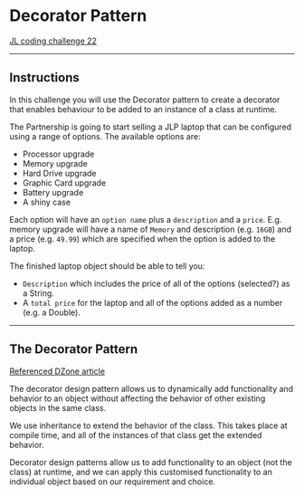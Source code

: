 Decorator Pattern
=================

[JL coding challenge 22](https://coding-challenges.jl-engineering.net/challenges/challenge-22/)

------

## Instructions

In this challenge you will use the Decorator pattern to create a decorator that enables behaviour to be added to an instance of a class at runtime.

The Partnership is going to start selling a JLP laptop that can be configured using a range of options. The available options are:
- Processor upgrade
- Memory upgrade
- Hard Drive upgrade
- Graphic Card upgrade
- Battery upgrade
- A shiny case


Each option will have an `option name` plus a `description` and a `price`. E.g. memory upgrade will have a name of `Memory` and description (e.g. `16GB`) and a price (e.g. `49.99`) which are specified when the option is added to the laptop.

The finished laptop object should be able to tell you:
- `Description` which includes the price of all of the options (selected?) as a String.
- A `total price` for the laptop and all of the options added as a number (e.g. a Double).

------

## The Decorator Pattern

[Referenced DZone article](https://dzone.com/articles/decorator-design-pattern-in-java)

The decorator design pattern allows us to dynamically add functionality and behavior to an object without affecting the behavior of other existing objects in the same class. 

We use inheritance to extend the behavior of the class. This takes place at compile time, and all of the instances of that class get the extended behavior.

Decorator design patterns allow us to add functionality to an object (not the class) at runtime, and we can apply this customised functionality to an individual object based on our requirement and choice.

